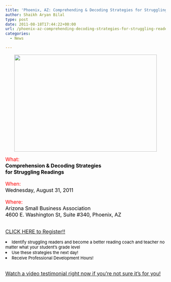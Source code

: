 ```yaml
---
title: 'Phoenix, AZ: Comprehending & Decoding Strategies for Struggling Readers Workshop'
author: Shaikh Aryan Bilal
type: post
date: 2011-08-18T17:44:22+00:00
url: /phoenix-az-comprehending-decoding-strategies-for-struggling-readers-workshop/
categories:
  - News

---
```

<p style="text-align: center;">
  <a href="http://www.backbonecommunications.com/wp-content/uploads/Reading-Postcard1.png"><img loading="lazy" class="aligncenter size-full wp-image-3813" title="Comprehension & Decoding Strategies for Struggling Readers" src="http://www.backbonecommunications.com/wp-content/uploads/Reading-Postcard1.png" alt="" width="448" height="305" /></a>
</p>

<span style="font-size: medium;"><span style="color: #ff0000;">What: </span></span>  
<span style="font-size: medium;"><span style="color: #000000;"><strong>Comprehension & Decoding Strategies </strong></span></span>  
<span style="font-size: medium;"><span style="color: #000000;"><strong>for Struggling Readings<br /> </strong></span></span>  
<span style="font-size: medium;"><span style="color: #ff0000;">When: </span></span>  
<span style="font-size: medium;"><span style="color: #000000;">Wednesday, August 31, 2011<br /> </span></span>  
<span style="font-size: medium;"><span style="color: #ff0000;">Where: </span></span>  
<span style="font-size: medium;"><span style="color: #000000;">Arizona Small Business Association</span></span>  
<span style="font-size: medium;"><span style="color: #000000;"> 4600 E. Washington St, Suite #340, Phoenix, AZ</span></span>  
<span style="font-size: small;"><br /> </span>  
 <span style="font-size: medium;"><a href="https://backbone.infusionsoft.com/app/form/comprehension-decoding-strategies-08-31-11" target="_blank" rel="noopener">CLICK HERE to Register!!</a> </span>

<div>
  <span style="font-size: medium;"><span style="color: #000000;"> </span></span></p> 
  
  <li>
    <span style="font-size: small;"><span style="color: #000000;">Identify struggling readers and become a better reading coach and teacher no matter what your student&#8217;s grade level</span></span>
  </li>
  <li>
    <span style="font-size: small;"><span style="color: #000000;">Use these strategies the next day!</span></span>
  </li>
  <li>
    <span style="font-size: small;"><span style="color: #000000;">Receive Professional Development Hours!</span></span>
  </li>
</div>

 [][1]  
<span style="font-size: medium;"><a href="https://backbone.infusionsoft.com/authoring/%7ELink-5515%7E">Watch a video testimonial right now if you&#8217;re not sure it&#8217;s for you!</a> </span>  
<span style="font-size: small;"><br /> </span>

 [1]: https://backbone.infusionsoft.com/authoring/%7ELink-5501%7E